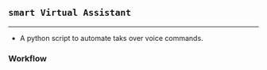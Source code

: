 ## ```smart Virtual Assistant```
---
- A python script to automate taks over voice commands.

### Workflow
